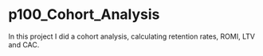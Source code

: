 # p100_Cohort_Analysis
In this project I did a cohort analysis, calculating retention rates, ROMI, LTV and CAC.
